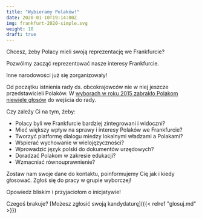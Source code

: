 ```yaml
---
title: "Wybieramy Polaków!"
date: 2020-01-10T19:14:00Z
img: frankfurt-2020-simple.svg
weight: 10
draft: true
---
```


Chcesz, żeby Polacy mieli swoją reprezentację we Frankfurcie?

Pozwólmy zacząć reprezentować nasze interesy Frankfurcie.

Inne narodowości już się zorganizowały!

<!--more-->
Od początku istnienia rady ds. obcokrajowców nie w niej jeszcze przedstawicieli Polaków.
W&nbsp;[wyborach w roku 2015 zabrakło Polakom niewiele głosów](https://www.frankfurt.de/sixcms/detail.php?id=2895&_ffmpar[_id_inhalt]=30114602) do wejścia do rady.

Czy zależy Ci na tym, żeby:

* Polacy byli we Frankfurcie bardziej zintegrowani i&nbsp;widoczni?
* Mieć większy wpływ na sprawy i&nbsp;interesy Polaków we Frankfurcie?
* Tworzyć platformę dialogu miedzy lokalnymi władzami a Polakami?
* Wspierać wychowanie w&nbsp;wielojęzyczności?   
* Wprowadzić język polski do dokumentów urzędowych?
* Doradzać Polakom w&nbsp;zakresie edukacji?  
* Wzmacniać równouprawnienie?

Zostaw nam swoje dane do kontaktu, poinformujemy Cię jak i&nbsp;kiedy głosować.
Zgłoś się do pracy w grupie wyborczej!

Opowiedz bliskim i&nbsp;przyjaciołom o inicjatywie!

Czegoś brakuje? [Możesz zgłosić swoją kandydaturę]({{< relref "glosuj.md" >}})
